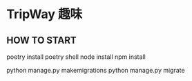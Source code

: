 # TripWay 趣味

## HOW TO START
poetry install
poetry shell
node install
npm install

python manage.py makemigrations
python manage.py migrate


